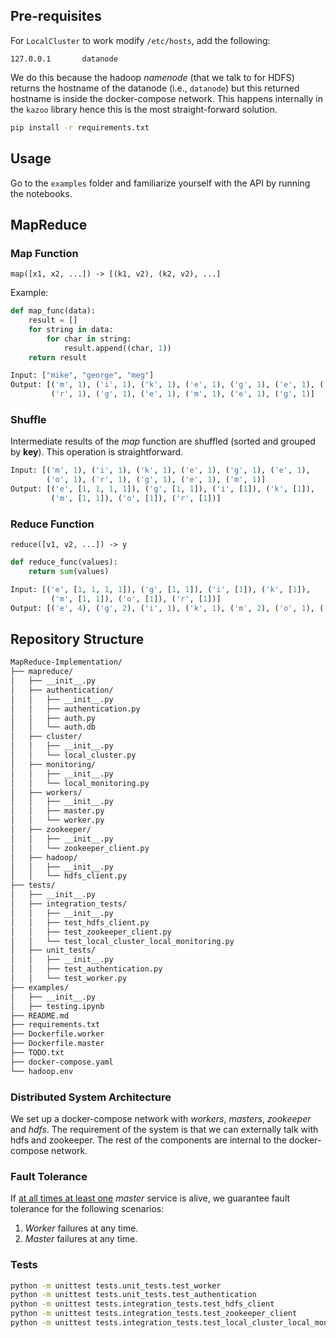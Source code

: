## Pre-requisites

For `LocalCluster` to work modify `/etc/hosts`, add the following:
```
127.0.0.1       datanode
```
We do this because the hadoop *namenode* (that we talk to for HDFS) returns the hostname of the
datanode (i.e., `datanode`) but this returned hostname is inside the docker-compose network. 
This happens internally in the `kazoo` library hence this is the most straight-forward solution.

```bash
pip install -r requirements.txt
```

## Usage

Go to the `examples` folder and familiarize yourself with the API by running the notebooks.

## MapReduce

### Map Function

`map([x1, x2, ...]) -> [(k1, v2), (k2, v2), ...]` 

Example:
```python
def map_func(data):
    result = []
    for string in data:
        for char in string:
            result.append((char, 1))
    return result
```

```python
Input: ["mike", "george", "meg"]
Output: [('m', 1), ('i', 1), ('k', 1), ('e', 1), ('g', 1), ('e', 1), ('o', 1),
         ('r', 1), ('g', 1), ('e', 1), ('m', 1), ('e', 1), ('g', 1)]
```

### Shuffle
Intermediate results of the *map* function are shuffled (sorted and grouped by **key**). This operation is straightforward.
```python
Input: [('m', 1), ('i', 1), ('k', 1), ('e', 1), ('g', 1), ('e', 1),
        ('o', 1), ('r', 1), ('g', 1), ('e', 1), ('m', 1)]
Output: [('e', [1, 1, 1, 1]), ('g', [1, 1]), ('i', [1]), ('k', [1]),
         ('m', [1, 1]), ('o', [1]), ('r', [1])]
```


### Reduce Function
`reduce([v1, v2, ...]) -> y`

```python
def reduce_func(values):
    return sum(values)
```
```python
Input: [('e', [1, 1, 1, 1]), ('g', [1, 1]), ('i', [1]), ('k', [1]),
         ('m', [1, 1]), ('o', [1]), ('r', [1])]
Output: [('e', 4), ('g', 2), ('i', 1), ('k', 1), ('m', 2), ('o', 1), ('r', 1)]
```

## Repository Structure
```markdown
MapReduce-Implementation/
├── mapreduce/
│   ├── __init__.py
│   ├── authentication/
│   │   ├── __init__.py
│   │   ├── authentication.py
│   │   ├── auth.py
│   │   └── auth.db
│   ├── cluster/
│   │   ├── __init__.py
│   │   └── local_cluster.py
│   ├── monitoring/
│   │   ├── __init__.py
│   │   └── local_monitoring.py
│   ├── workers/
│   │   ├── __init__.py
│   │   ├── master.py
│   │   └── worker.py
│   ├── zookeeper/
│   │   ├── __init__.py
│   │   └── zookeeper_client.py
│   ├── hadoop/
│   │   ├── __init__.py
│   │   └── hdfs_client.py
├── tests/
│   ├── __init__.py
│   ├── integration_tests/
│   │   ├── __init__.py
│   │   ├── test_hdfs_client.py
│   │   ├── test_zookeeper_client.py
│   │   └── test_local_cluster_local_monitoring.py
│   ├── unit_tests/
│   │   ├── __init__.py
│   │   ├── test_authentication.py
│   │   └── test_worker.py
├── examples/
│   ├── __init__.py
│   ├── testing.ipynb
├── README.md
├── requirements.txt
├── Dockerfile.worker
├── Dockerfile.master
├── TODO.txt
├── docker-compose.yaml
└── hadoop.env
```

### Distributed System Architecture

We set up a docker-compose network with *workers*, *masters*, *zookeeper* and *hdfs*. The requirement of the system is that
we can externally talk with hdfs and zookeeper. The rest of the components are internal to the docker-compose network.

### Fault Tolerance

If <ins>at all times at least one</ins> *master* service is alive, we guarantee fault tolerance for the following scenarios:
1. *Worker* failures at any time.
2. *Master* failures at any time.

### Tests

```bash
python -m unittest tests.unit_tests.test_worker
python -m unittest tests.unit_tests.test_authentication
python -m unittest tests.integration_tests.test_hdfs_client
python -m unittest tests.integration_tests.test_zookeeper_client
python -m unittest tests.integration_tests.test_local_cluster_local_monitoring
```